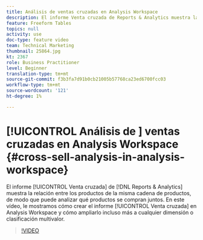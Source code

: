```yaml
---
title: Análisis de ventas cruzadas en Analysis Workspace
description: El informe Venta cruzada de Reports & Analytics muestra la relación entre los productos de la misma cadena de productos, para que pueda analizar qué productos se compran juntos. En este vídeo, le mostramos cómo crear el informe Venta cruzada en Analysis Workspace y cómo ampliarlo incluso más a cualquier dimensión o clasificación multivalor.
feature: Freeform Tables
topics: null
activity: use
doc-type: feature video
team: Technical Marketing
thumbnail: 25864.jpg
kt: 2367
role: Business Practitioner
level: Beginner
translation-type: tm+mt
source-git-commit: f3b3fa7d91b0cb21005b57768ca23ed6700fcc03
workflow-type: tm+mt
source-wordcount: '121'
ht-degree: 1%

---
```



# [!UICONTROL Análisis de ] ventas cruzadas en Analysis Workspace  {#cross-sell-analysis-in-analysis-workspace}

El informe [!UICONTROL Venta cruzada] de [!DNL Reports & Analytics] muestra la relación entre los productos de la misma cadena de productos, de modo que puede analizar qué productos se compran juntos. En este vídeo, le mostramos cómo crear el informe [!UICONTROL Venta cruzada] en Analysis Workspace y cómo ampliarlo incluso más a cualquier dimensión o clasificación multivalor.

>[!VIDEO](https://video.tv.adobe.com/v/25864/?quality=12)

